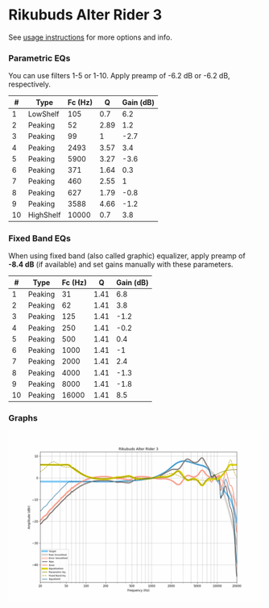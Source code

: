 # Rikubuds Alter Rider 3
See [usage instructions](https://github.com/jaakkopasanen/AutoEq#usage) for more options and info.

### Parametric EQs
You can use filters 1-5 or 1-10. Apply preamp of -6.2 dB or -6.2 dB, respectively.

|   # | Type      |   Fc (Hz) |    Q |   Gain (dB) |
|-----|-----------|-----------|------|-------------|
|   1 | LowShelf  |       105 | 0.7  |         6.2 |
|   2 | Peaking   |        52 | 2.89 |         1.2 |
|   3 | Peaking   |        99 | 1    |        -2.7 |
|   4 | Peaking   |      2493 | 3.57 |         3.4 |
|   5 | Peaking   |      5900 | 3.27 |        -3.6 |
|   6 | Peaking   |       371 | 1.64 |         0.3 |
|   7 | Peaking   |       460 | 2.55 |         1   |
|   8 | Peaking   |       627 | 1.79 |        -0.8 |
|   9 | Peaking   |      3588 | 4.66 |        -1.2 |
|  10 | HighShelf |     10000 | 0.7  |         3.8 |

### Fixed Band EQs
When using fixed band (also called graphic) equalizer, apply preamp of **-8.4 dB** (if available) and set gains manually with these parameters.

|   # | Type    |   Fc (Hz) |    Q |   Gain (dB) |
|-----|---------|-----------|------|-------------|
|   1 | Peaking |        31 | 1.41 |         6.8 |
|   2 | Peaking |        62 | 1.41 |         3.8 |
|   3 | Peaking |       125 | 1.41 |        -1.2 |
|   4 | Peaking |       250 | 1.41 |        -0.2 |
|   5 | Peaking |       500 | 1.41 |         0.4 |
|   6 | Peaking |      1000 | 1.41 |        -1   |
|   7 | Peaking |      2000 | 1.41 |         2.4 |
|   8 | Peaking |      4000 | 1.41 |        -1.3 |
|   9 | Peaking |      8000 | 1.41 |        -1.8 |
|  10 | Peaking |     16000 | 1.41 |         8.5 |

### Graphs
![](./Rikubuds%20Alter%20Rider%203.png)
